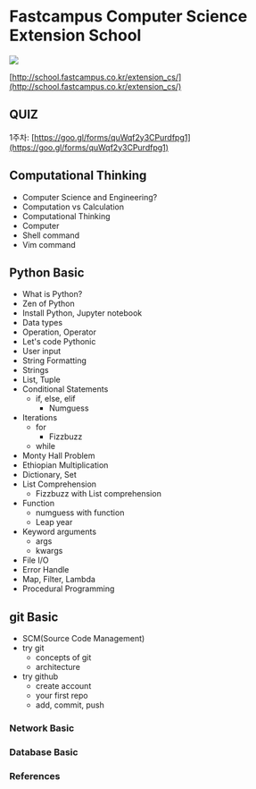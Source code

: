 # Fastcampus Computer Science Extension School

![](http://cdn.www.fastcampus.co.kr/wp-content/uploads/2017/11/dev_ex_cs.png)

[http://school.fastcampus.co.kr/extension_cs/](http://school.fastcampus.co.kr/extension_cs/)

## QUIZ
1주차: [https://goo.gl/forms/quWqf2y3CPurdfpg1](https://goo.gl/forms/quWqf2y3CPurdfpg1)

## Computational Thinking
- Computer Science and Engineering?
- Computation vs Calculation
- Computational Thinking
- Computer
- Shell command
- Vim command

## Python Basic
- What is Python?
- Zen of Python
- Install Python, Jupyter notebook
- Data types
- Operation, Operator
- Let's code Pythonic
- User input
- String Formatting
- Strings
- List, Tuple
- Conditional Statements
    - if, else, elif
        - Numguess
- Iterations
    - for
        - Fizzbuzz
    - while
- Monty Hall Problem
- Ethiopian Multiplication
- Dictionary, Set
- List Comprehension
    - Fizzbuzz with List comprehension
- Function
    - numguess with function
    - Leap year
- Keyword arguments
    - args
    - kwargs
- File I/O
- Error Handle
- Map, Filter, Lambda
- Procedural Programming

## git Basic
- SCM(Source Code Management)
- try git
    - concepts of git
    - architecture
- try github
    - create account
    - your first repo
    - add, commit, push

### Network Basic

### Database Basic

### References
